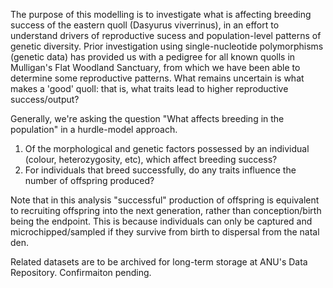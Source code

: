 The purpose of this modelling is to investigate what is affecting breeding success of the eastern quoll (Dasyurus viverrinus), in an effort to understand drivers of reproductive sucess and population-level patterns of genetic diversity. Prior investigation using single-nucleotide polymorphisms (genetic data) has provided us with a pedigree for all known quolls in Mulligan's Flat Woodland Sanctuary, from which we have been able to determine some reproductive patterns. What remains uncertain is what makes a 'good' quoll: that is, what traits lead to higher reproductive success/output?

Generally, we're asking the question "What affects breeding in the population" in a hurdle-model approach.
1. Of the morphological and genetic factors possessed by an individual (colour, heterozygosity, etc), which affect breeding success?
2. For individuals that breed successfully, do any traits influence the number of offspring produced?

Note that in this analysis "successful" production of offspring is equivalent to recruiting offspring into the next generation, rather than conception/birth being the endpoint. This is because individuals can only be captured and  microchipped/sampled if they survive from birth to dispersal from the natal den. 

Related datasets are to be archived for long-term storage at ANU's Data Repository. Confirmaiton pending.
